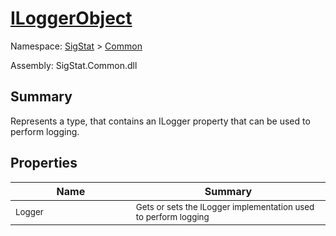 # [ILoggerObject](./ILoggerObject.md)

Namespace: [SigStat]() > [Common](./README.md)

Assembly: SigStat.Common.dll

## Summary
Represents a type, that contains an ILogger property that can be used to perform logging.

## Properties

| Name<a href="#"><img width=300></a> | Summary<a href="#"><img width=475></a> | 
| --- | --- | 
| <sub>Logger</sub>| <sub>Gets or sets the ILogger implementation used to perform logging</sub>| <br>


